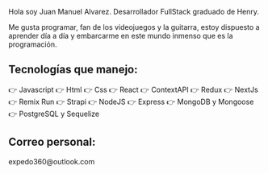 Hola soy Juan Manuel Alvarez. Desarrollador FullStack graduado de Henry.

Me gusta programar, fan de los videojuegos y la guitarra, estoy dispuesto a aprender día a día y embarcarme en este mundo inmenso que es la programación.


<h2>Tecnologías que manejo:</h2>


👉 Javascript 👉 Html 👉 Css 👉 React 👉 ContextAPI 👉 Redux 👉 NextJs 👉 Remix Run 👉 Strapi 👉 NodeJS 👉 Express 👉 MongoDB y Mongoose 👉 PostgreSQL y Sequelize

<h2>Correo personal:</h2>
expedo360@outlook.com
